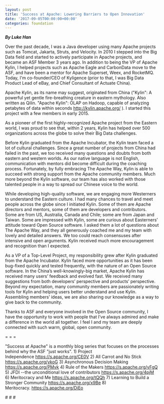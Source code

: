 ```yaml
---
layout: post
title: 'Success at Apache: Lowering Barriers to Open Innovation'
date: '2017-09-05T00:00:00+00:00'
categories: foundation
---
```

<p><strong><em>By Luke Han</em></strong></p> 
  <p>Over the past decade, I was a Java developer using many Apache projects such as Tomcat, Jakarta, Struts, and Velocity. In 2010 I stepped into the Big Data field and started to actively participate in Apache projects, and became an ASF Member 3 years ago. In addition to being the VP of Apache Kylin, I helped projects such as Apache Eagle and CarbonData move to the ASF, and have been a mentor for Apache Superset, Weex, and RocketMQ. Today, I'm co-founder/CEO of Kyligence (prior to that, I was Big Data Product Lead of eBay, and Chief Consultant of Actuate China).</p> 
  <p>Apache Kylin, as its name may suggest, originated from China (&quot;Kylin&quot;: A powerful yet gentle fire-breathing creature in eastern mythology. Also written as Qilin. &quot;Apache Kylin&quot;: OLAP on Hadoop, capable of analyzing petabytes of data within seconds <a href="http://kylin.apache.org/">http://kylin.apache.org/</a> ). I started this project with a few members in early 2015.&nbsp;</p> 
  <p>As a pioneer of the first highly-recognized Apache project from the Eastern world, I was proud to see that, within 2 years, Kylin has helped over 500 organizations across the globe to solve their Big Data challenges.&nbsp;</p> 
  <p>Before Kylin graduated from the Apache Incubator, the Kylin team faced a lot of cultural challenges. Since a great number of projects from China had failed in the past, we too received many questions and doubts from both eastern and western worlds. As our native language is not English, communication with mentors did become difficult during the coaching process. Fortunately, by fully embracing The Apache Way, Kylin is able to succeed with strong support from the Apache community members. Much more beyond the Kylin software, our team has also worked with those talented people in a way to spread our Chinese voice to the world.&nbsp;</p> 
  <p>While developing high-quality software, we are engaging more Westerners to understand the Eastern culture. I had many chances to travel and meet people across the globe since I initiated Kylin. Some of them are Apache directors and mentors, some of them are developers and contributors. Some are from US, Australia, Canada and Chile; some are from Japan and Taiwan. Some are impressed with Kylin, some are curious about Easterners’ attitude toward Open Source software. I asked them a lot of questions about The Apache Way, and they all generously coached me and my team with lovely and detailed answers. We too could reach consensuses after intensive and open arguments. Kylin received much more encouragement and recognition than I expected.</p> 
  <p>As a VP of a Top-Level Project, my responsibility grew after Kylin graduated from the Apache Incubator. Kylin faced more opportunities as it has been bug-fixed quickly and tested frequently, with the nature of an Open Source software. In the China’s well-knowingly-big market, Apache Kylin has received many users’ feedback and evolved fast. We received many suggestions from both developers’ perspective and products’ perspective. Beyond my expectation, many community members are passionately writing tools for Kylin and helping users better understand and use Kylin. Assembling members’ ideas, we are also sharing our knowledge as a way to give back to the community.&nbsp;</p> 
  <p>Thanks to ASF and everyone involved in the Open Source community, I have the opportunity to work with people that I’ve always admired and make a difference in the world all together. I feel I and my team are deeply connected with such warm, global, open community.</p> 
  <p>= = =</p> 
  <p>&quot;Success at Apache&quot; is a monthly blog series that focuses on the processes behind why the ASF &quot;just works&quot;. 1) Project Independence&nbsp;<a href="https://s.apache.org/CE0V">https://s.apache.org/CE0V</a> 2) All Carrot and No Stick <a href="https://s.apache.org/ykoG">https://s.apache.org/ykoG</a> 3) Asynchronous Decision Making <a href="https://s.apache.org/PMvk">https://s.apache.org/PMvk</a> 4) Rule of the Makers <a href="https://s.apache.org/yFgQ">https://s.apache.org/yFgQ</a> 5) JFDI --the unconditional love of contributors <a href="https://s.apache.org/4pjM">https://s.apache.org/4pjM</a> 6) Meritocracy and Me <a href="https://s.apache.org/tQQh">https://s.apache.org/tQQh</a> 7)&nbsp;Learning to Build a Stronger Community <a href="https://s.apache.org/x9Be">https://s.apache.org/x9Be</a>&nbsp;8) Meritocracy.&nbsp;<a href="https://s.apache.org/DiEo">https://s.apache.org/DiEo</a></p> 
  <p># # #&nbsp;</p>
